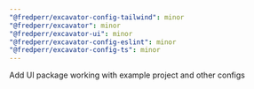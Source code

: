 ```yaml
---
"@fredperr/excavator-config-tailwind": minor
"@fredperr/excavator": minor
"@fredperr/excavator-ui": minor
"@fredperr/excavator-config-eslint": minor
"@fredperr/excavator-config-ts": minor
---
```


Add UI package working with example project and other configs
